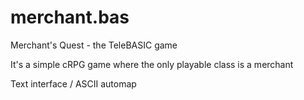 # merchant.bas
Merchant's Quest - the TeleBASIC game

It's a simple cRPG game where the only playable class is a merchant

Text interface / ASCII automap
